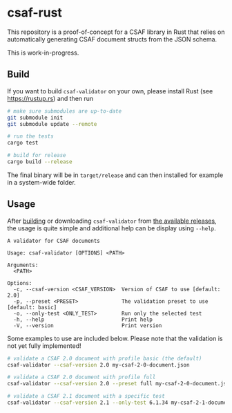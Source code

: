 # csaf-rust

This repository is a proof-of-concept for a CSAF library in Rust that relies on automatically generating CSAF document structs from the JSON schema.

This is work-in-progress.

## Build

If you want to build `csaf-validator` on your own, please install Rust (see https://rustup.rs) and then run

```bash
# make sure submodules are up-to-date
git submodule init
git submodule update --remote

# run the tests
cargo test

# build for release
cargo build --release
```

The final binary will be in `target/release` and can then installed for example in a system-wide folder.

## Usage

After [building](README.md#build) or downloading `csaf-validator` from [the available releases](https://github.com/csaf-poc/csaf-rust/releases), the usage is quite simple and additional help can be display using `--help`.

```
A validator for CSAF documents

Usage: csaf-validator [OPTIONS] <PATH>

Arguments:
  <PATH>  

Options:
  -c, --csaf-version <CSAF_VERSION>  Version of CSAF to use [default: 2.0]
  -p, --preset <PRESET>              The validation preset to use [default: basic]
  -o, --only-test <ONLY_TEST>        Run only the selected test
  -h, --help                         Print help
  -V, --version                      Print version
```

Some examples to use are included below. Please note that the validation is not yet fully implemented!

```bash
# validate a CSAF 2.0 document with profile basic (the default)
csaf-validator --csaf-version 2.0 my-csaf-2-0-document.json

# validate a CSAF 2.0 document with profile full
csaf-validator --csaf-version 2.0 --preset full my-csaf-2-0-document.json

# validate a CSAF 2.1 document with a specific test
csaf-validator --csaf-version 2.1 --only-test 6.1.34 my-csaf-2-1-document.json
```
